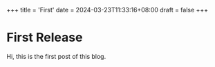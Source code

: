+++
title = 'First'
date = 2024-03-23T11:33:16+08:00
draft = false
+++
# First Release
Hi, this is the first post of this blog. 
